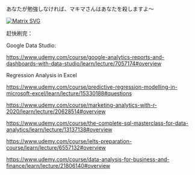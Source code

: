 
あなたが勉強しなければ、マキマさんはあなたを殺しますよ〜

<!--
**Bohaukish/Bohaukish** is a ✨ _special_ ✨ repository because its `README.md` (this file) appears on your GitHub profile.

Here are some ideas to get you started:

- 🔭 I’m currently working on ...
- 🌱 I’m currently learning ...
- 👯 I’m looking to collaborate on ...
- 🤔 I’m looking for help with ...
- 💬 Ask me about ...
- 📫 How to reach me: ...
- 😄 Pronouns: ...
- ⚡ Fun fact: ...
-->


[![Matrix SVG](https://i0.hdslb.com/bfs/article/9e9827074943b6a1f5f8e479bcefede95697498e.png)](chainsawman)


赶快刷完：

Google Data Studio: 

https://www.udemy.com/course/google-analytics-reports-and-dashboards-with-data-studio/learn/lecture/7057174#overview

Regression Analysis in Excel

https://www.udemy.com/course/predictive-regression-modelling-in-microsoft-excel/learn/lecture/15330188#questions

https://www.udemy.com/course/marketing-analytics-with-r-2020/learn/lecture/20628514#overview

https://www.udemy.com/course/the-complete-sql-masterclass-for-data-analytics/learn/lecture/13137138#overview

https://www.udemy.com/course/ielts-preparation-course/learn/lecture/6557132#overview

https://www.udemy.com/course/data-analysis-for-business-and-finance/learn/lecture/21806140#overview

